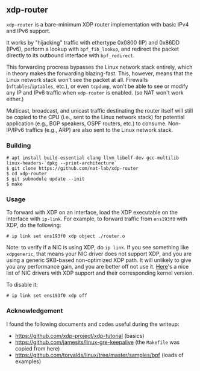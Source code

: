 xdp-router
---

`xdp-router` is a bare-minimum XDP router implementation with basic IPv4 and IPv6 support. 

It works by "hijacking" traffic with ethertype 0x0800 (IP) and 0x86DD (IPv6), perform a lookup with `bpf_fib_lookup`, and redirect the packet directly to its outbound interface with `bpf_redirect`. 

This forwarding procress bypasses the Linux network stack entirely, which in theory makes the forwarding blazing-fast. This, however, means that the Linux network stack won't see the packet at all. Firewalls (`nftables`/`iptables`, etc.), or even `tcpdump`, won't be able to see or modify any IP and IPv6 traffic when `xdp-router` is enabled. (so NAT won't work either.)

Multicast, broadcast, and unicast traffic destinating the router itself will still be copied to the CPU (i.e., sent to the Linux network stack) for potential application (e.g., BGP speakers, OSPF routers, etc.) to consume. Non-IP/IPv6 traffics (e.g., ARP) are also sent to the Linux network stack.

### Building

```
# apt install build-essential clang llvm libelf-dev gcc-multilib linux-headers-`dpkg --print-architecture`
$ git clone https://github.com/nat-lab/xdp-router
$ cd xdp-router
$ git submodule update --init
$ make
```

### Usage

To forward with XDP on an interface, load the XDP executable on the interface with `ip-link`. For example, to forward traffic from `ens193f0` with XDP, do the following:

```
# ip link set ens193f0 xdp object ./router.o
```

Note: to verify if a NIC is using XDP, do `ip link`. If you see something like `xdpgeneric`, that means your NIC driver does not support XDP, and you are using a generic SKB-based non-optimized XDP path. It will unlikely to give you any performance gain, and you are better off not use it. [Here](https://github.com/iovisor/bcc/blob/master/docs/kernel-versions.md#xdp)'s a nice list of NIC drivers with XDP support and their corresponding kernel version.

To disable it:

```
# ip link set ens193f0 xdp off
```

### Acknowledgement

I found the following documents and codes  useful during the writeup:

- https://github.com/xdp-project/xdp-tutorial (basics)
- https://github.com/jamesits/linux-gre-keepalive (the `Makefile` was copied from here)
- https://github.com/torvalds/linux/tree/master/samples/bpf (loads of examples)